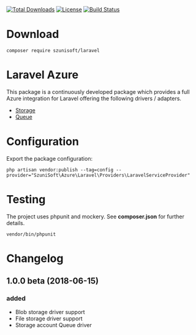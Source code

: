 [![Total Downloads](https://poser.pugx.org/szunisoft/azure-laravel/downloads?format=flat-square)](https://packagist.org/packages/szunisoft/azure-laravel)
[![License](https://poser.pugx.org/szunisoft/azure-laravel/license)](https://packagist.org/packages/szunisoft/azure-laravel)
[![Build Status](https://travis-ci.com/SzuniSOFT/azure-laravel.svg?branch=master)](https://travis-ci.com/SzuniSOFT/azure-laravel)

# Download
```
composer require szunisoft/laravel
```

# Laravel Azure
This package is a continuously developed package which provides a full Azure integration for Laravel offering the following drivers / adapters.

- [Storage](./docs/storage.md#storage)
- [Queue](./docs/queue.md#queue)

# Configuration
Export the package configuration:
```
php artisan vendor:publish --tag=config --provider="SzuniSoft\Azure\Laravel\Providers\LaravelServiceProvider"
```

# Testing
The project uses phpunit and mockery. See **composer.json** for further details.

```
vendor/bin/phpunit
```

# Changelog

## 1.0.0 beta (2018-06-15)
### added
- Blob storage driver support
- File storage driver support
- Storage account Queue driver